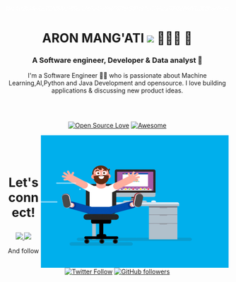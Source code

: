 #

<div align="center">

![Hello](Hello.gif)

# ARON MANG'ATI <img src="https://media.giphy.com/media/hvRJCLFzcasrR4ia7z/giphy.gif" width="25px"> 👩🏼‍💻 👋

### A Software engineer, Developer & Data analyst 💚

I'm a Software Engineer 👨‍💻 who is passionate about Machine Learning,AI,Python and Java Development and opensource. I love building applications & discussing new product ideas.

<br/>
<br/>

<!-- Ask me anything about...

<img src='https://img.shields.io/badge/Android-3DDC84?logo=android&logoColor=white&style=for-the-badge' height='25'/> <img src='https://img.shields.io/badge/kotlin-%230095D5.svg?&style=for-the-badge&logo=kotlin&logoColor=white' height='25'/> -->

<!-- <a align="left"> <img src="https://visitor-badge.glitch.me/badge?page_id=page.id&left_color=green&right_color=red" alt="am" /> </a> -->

[![Open Source Love](https://badges.frapsoft.com/os/v2/open-source.svg?v=103)](https://github.com/R-oxy)
[![Awesome](https://cdn.rawgit.com/sindresorhus/awesome/d7305f38d29fed78fa85652e3a63e154dd8e8829/media/badge.svg)](https://github.com/R-oxy)

<img align="right" height="300" width="425" alt="" src="coder.gif" />

<br/>
<br/>
<br/>
<h1><p align="center">Let's connect!</p></h1>

<a href="https://twitter.com/aron_ati">
    <img src="https://img.shields.io/badge/Twitter-1DA1F2?style=for-the-badge&logo=twitter&logoColor=white" />
</a>

<a href="https://www.linkedin.com/in/aron-musyoki-137572202/">
    <img src="https://img.shields.io/badge/linkedin-%230077B5.svg?&style=for-the-badge&logo=linkedin&logoColor=white" />
</a>

<p align="center"> And follow</p>

[![Twitter Follow](https://img.shields.io/twitter/follow/aron_ati?style=social)](https://twitter.com/intent/follow?screen_name=aron_ati) [![GitHub followers](https://img.shields.io/github/followers/R-oxy?label=Follow&style=social)](https://github.com/R-oxy/?tab=follow)

<!--
**R-oxy/R-oxy** is a ✨ _special_ ✨ repository because its `README.md` (this file) appears on your GitHub profile.

Here are some ideas to get you started:

- 🔭 I’m currently working on ...
- 🌱 I’m currently learning ...
- 👯 I’m looking to collaborate on ...
- 🤔 I’m looking for help with ...
- 💬 Ask me about ...
- 📫 How to reach me: ...
- 😄 Pronouns: ...
- ⚡ Fun fact: ...
-->
